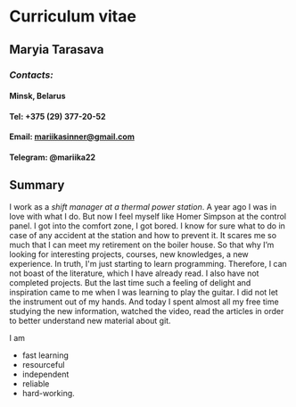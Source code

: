 # Curriculum vitae

## Maryia Tarasava

### *Contacts:*

#### Minsk, Belarus

#### Tel: +375 (29) 377-20-52  

#### Email: mariikasinner@gmail.com

#### Telegram: @mariika22

## Summary

I work as a *shift manager at a thermal power station*. A year ago I was in love with what I do. But now I feel myself like Homer Simpson at the control panel. I got into the comfort zone, I got bored. I know for sure what to do in  case of any accident at the station and how to prevent it.  It scares me so much that I can meet my retirement on the boiler house. So that why I’m looking for interesting projects, courses, new knowledges, a new experience. In truth, I'm just starting to learn programming. Therefore, I can not boast of the literature, which I have already read. I also have not completed projects. But the last time such a feeling of delight and inspiration came to me when I was learning to play the guitar. I did not let the instrument out of my hands. And today I spent almost all my free time studying the new information, watched the video, read the articles in order to better understand new material about git.

I am

- fast learning
- resourceful
- independent
- reliable
- hard-working.